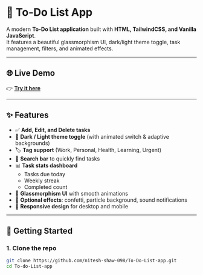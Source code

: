 # 📝 To-Do List App

A modern **To-Do List application** built with **HTML, TailwindCSS, and Vanilla JavaScript**.  
It features a beautiful glassmorphism UI, dark/light theme toggle, task management, filters, and animated effects.

---

## 🌐 Live Demo

👉 [**Try it here**](https://nitesh-shaw-098.github.io/To-Do-List-app/)  

---

## ✨ Features

- ✅ **Add, Edit, and Delete tasks**  
- 🎨 **Dark / Light theme toggle** (with animated switch & adaptive backgrounds)  
- 🏷️ **Tag support** (Work, Personal, Health, Learning, Urgent)  
- 🔎 **Search bar** to quickly find tasks  
- 📊 **Task stats dashboard**  
  - Tasks due today  
  - Weekly streak  
  - Completed count  
- 🌈 **Glassmorphism UI** with smooth animations  
- 🎉 **Optional effects**: confetti, particle background, sound notifications  
- 📱 **Responsive design** for desktop and mobile  

---

## 🚀 Getting Started

### 1. Clone the repo
```bash
git clone https://github.com/nitesh-shaw-098/To-Do-List-app.git
cd To-do-List-app

